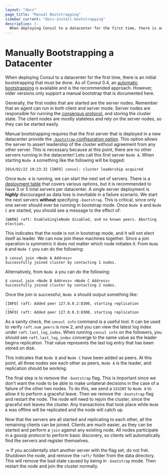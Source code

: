 ```yaml
---
layout: "docs"
page_title: "Manual Bootstrapping"
sidebar_current: "docs-install-bootstrapping"
description: |-
  When deploying Consul to a datacenter for the first time, there is an initial bootstrapping that must be done. As of Consul 0.4, an automatic bootstrapping is available and is the recommended approach. However, older versions only support a manual bootstrap that is documented here.
---
```


# Manually Bootstrapping a Datacenter

When deploying Consul to a datacenter for the first time, there is an initial
bootstrapping that must be done. As of Consul 0.4, an
[automatic bootstrapping](/docs/guides/bootstrapping.html) is available and is
the recommended approach. However, older versions only support a manual
bootstrap that is documented here.

Generally, the first nodes that are started are the server nodes. Remember that
an agent can run in both client and server mode. Server nodes are responsible
for running the [consensus protocol](/docs/internals/consensus.html), and
storing the cluster state. The client nodes are mostly stateless and rely on the
server nodes, so they can be started easily.

Manual bootstrapping requires that the first server that is deployed in a new
datacenter provide the [`-bootstrap` configuration option](/docs/agent/options.html#_bootstrap).
This option allows the server
to assert leadership of the cluster without agreement from any other server.
This is necessary because at this point, there are no other servers running in
the datacenter! Lets call this first server `Node A`. When starting `Node A`
something like the following will be logged:

```text
2014/02/22 19:23:32 [INFO] consul: cluster leadership acquired
```

Once `Node A` is running, we can start the next set of servers. There is a
[deployment table](/docs/internals/consensus.html#toc_4) that covers various
options, but it is recommended to have 3 or 5 total servers per datacenter. A
single server deployment is _**highly**_ discouraged as data loss is inevitable
in a failure scenario. We start the next servers **without** specifying
`-bootstrap`. This is critical, since only one server should ever be running in
bootstrap mode. Once `Node B` and `Node C` are started, you should see a
message to the effect of:

```text
[WARN] raft: EnableSingleNode disabled, and no known peers. Aborting election.
```

This indicates that the node is not in bootstrap mode, and it will not elect
itself as leader. We can now join these machines together. Since a join
operation is symmetric it does not matter which node initiates it. From
`Node B` and `Node C` you can do the following:

```text
$ consul join <Node A Address>
Successfully joined cluster by contacting 1 nodes.
```

Alternatively, from `Node A` you can do the following:

```text
$ consul join <Node B Address> <Node C Address>
Successfully joined cluster by contacting 2 nodes.
```

Once the join is successful, `Node A` should output something like:

```text
[INFO] raft: Added peer 127.0.0.2:8300, starting replication
....
[INFO] raft: Added peer 127.0.0.3:8300, starting replication
```

As a sanity check, the `consul info` command is a useful tool. It can be used to
verify `raft.num_peers` is now 2, and you can view the latest log index under
`raft.last_log_index`. When running `consul info` on the followers, you should
see `raft.last_log_index` converge to the same value as the leader begins
replication. That value represents the last log entry that has been stored on
disk.

This indicates that `Node B` and `Node C` have been added as peers. At this
point, all three nodes see each other as peers, `Node A` is the leader, and
replication should be working.

The final step is to remove the `-bootstrap` flag. This is important since we
don't want the node to be able to make unilateral decisions in the case of a
failure of the other two nodes. To do this, we send a `SIGINT` to `Node A` to
allow it to perform a graceful leave. Then we remove the `-bootstrap` flag and
restart the node. The node will need to rejoin the cluster, since the graceful
exit leaves the cluster. Any transactions that took place while `Node A` was
offline will be replicated and the node will catch up.

Now that the servers are all started and replicating to each other, all the
remaining clients can be joined. Clients are much easier, as they can be started
and perform a `join` against any existing node. All nodes participate in a
gossip protocol to perform basic discovery, so clients will automatically find
the servers and register themselves.

->  If you accidentally start another server with the flag set, do not fret.
Shutdown the node, and remove the `raft/` folder from the data directory. This
will remove the bad state caused by being in `-bootstrap` mode. Then restart the
node and join the cluster normally.
